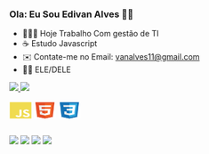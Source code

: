 ### Ola: Eu Sou Edivan Alves 🖖🏾

- 🧑🏽‍🔧  Hoje Trabalho Com gestão de TI
- ☕  Estudo Javascript
- ✉️  Contate-me no Email: vanalves11@gmail.com
- 👦🏽  ELE/DELE
  <div>
<a href="https://github.com/anuraghazra/github-readme-stats">
  <img height=150 align="auto" src="https://github-readme-stats.vercel.app/api?username=edivanalves" />
</a>
<a href="https://github.com/anuraghazra/convoychat">
  <img height=150 align="auto" src="https://github-readme-stats.vercel.app/api/top-langs?username=edivanalves&layout=compact&langs_count=8&card_width=320" />
</a>
</div>






<div style="display: inline_block"><br>
  <img align="center" alt="van-Js" height="30" width="40" src="https://raw.githubusercontent.com/devicons/devicon/master/icons/javascript/javascript-plain.svg">
  
<img align="center" alt="van-HTML" height="30" width="40" src="https://raw.githubusercontent.com/devicons/devicon/master/icons/html5/html5-original.svg">
  <img align="center" alt="van-CSS" height="30" width="40" src="https://raw.githubusercontent.com/devicons/devicon/master/icons/css3/css3-original.svg">
 
 
</div>
  
  ##
 
<div> 
  
  <a href="https://instagram.com/edivan_alves_of" target="_blank"><img src="https://img.shields.io/badge/-Instagram-%23E4405F?style=for-the-badge&logo=instagram&logoColor=white" target="_blank"></a>
 	<a href="https://www.twitch.tv/edivan_alves" target="_blank"><img src="https://img.shields.io/badge/Twitch-9146FF?style=for-the-badge&logo=twitch&logoColor=white" target="_blank"></a>
 <a href = "mailto:vanalves11@gmail.com"><img src="https://img.shields.io/badge/-Gmail-%23333?style=for-the-badge&logo=gmail&logoColor=white" target="_blank"></a>
  <a href="[https://www.linkedin.com/in/rafaella-ballerini-45875016a](https://www.linkedin.com/in/edivan-alves/)" target="_blank"><img src="https://img.shields.io/badge/-LinkedIn-%230077B5?style=for-the-badge&logo=linkedin&logoColor=white" target="_blank"></a> 
  
</div>



  
